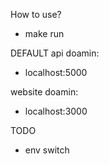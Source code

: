 How to use?
- make run

DEFAULT
api doamin:
- localhost:5000

website doamin:
- localhost:3000

TODO
- env switch